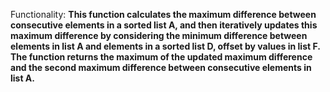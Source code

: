Functionality: **This function calculates the maximum difference between consecutive elements in a sorted list A, and then iteratively updates this maximum difference by considering the minimum difference between elements in list A and elements in a sorted list D, offset by values in list F. The function returns the maximum of the updated maximum difference and the second maximum difference between consecutive elements in list A.**
